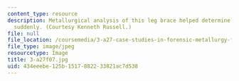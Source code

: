 ```yaml
---
content_type: resource
description: Metallurgical analysis of this leg brace helped determine why it failed
  suddenly. (Courtesy Kenneth Russell.)
file: null
file_location: /coursemedia/3-a27-case-studies-in-forensic-metallurgy-fall-2007/434eeebe125b1517882233821ac7d538_3-a27f07.jpg
file_type: image/jpeg
resourcetype: Image
title: 3-a27f07.jpg
uid: 434eeebe-125b-1517-8822-33821ac7d538
---
```

